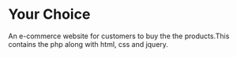 # Your Choice
An e-commerce website for customers to buy the the products.This contains the php along with html, css and jquery.
